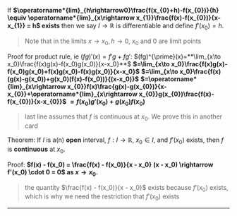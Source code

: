 If **$\operatorname*{lim}_{h\rightarrow0}\frac{f(x_{0}+h)-f(x_{0})}{h} \equiv \operatorname*{lim}_{x\rightarrow x_{1}}\frac{f(x)-f(x_{0})}{x-x_{1}} = h$ exists** then we say $I \rightarrow \mathbb{R}$ is differentiable and define $f'(x_{0}) = h$.
> Note that in the limits $x \rightarrow x_0, h \rightarrow 0$, $x_0$ and $0$ are limit points

Proof for product rule, ie $(fg)'(x) = f'g + fg'$:
$(fg)^{\prime}(x)=**\lim_{x\to x_0}\frac{f(x)g(x)-f(x_0)g(x_0)}{x-x_0}**$
**$=\lim_{x\to x_0}\frac{f(x)g(x)-f(x_0)g(x_0)+f(x)g(x_0)-f(x)g(x_0)}{x-x_0}$**
**$=\lim_{x\to x_0}\frac{f(x)(g(x)-g(x_0))+g(x_0)(f(x)-f(x_0))}{(x-x_0)}$**
**$=\operatorname*{lim}_{x\rightarrow x_{0}}f(x)\frac{g(x)-g(x_{0})}{x-x_{0}}+\operatorname*{lim}_{x\rightarrow x_{0}}g(x_{0})\frac{f(x)-f(x_{0})}{x-x_{0}}$**
**$=f(x_0)g'(x_0) + g(x_0)f(x_0)$**
> last line assumes that $f$ is continuous at $x_0$. We prove this in another card

Theorem: If $I$ is a(n) **open** interval, $f: I \rightarrow \mathbb{R}$, $x_0 \in I$, and $f'(x_0)$ exists, then $f$ is **continuous** at $x_0$.

Proof:
**$f(x) - f(x_0) = \frac{f(x) - f(x_0)}{x - x_0} (x - x_0) \rightarrow f'(x_0) \cdot 0 = 0$ as $x \rightarrow x_0$.**
> the quantity $\frac{f(x) - f(x_0)}{x - x_0}$ exists because $f'(x_0)$ exists, which is why we need the restriction that $f'(x_0)$ exists



***
